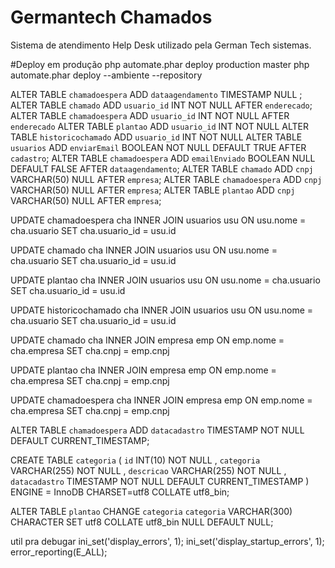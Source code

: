 # Germantech Chamados
Sistema de atendimento Help Desk utilizado pela German Tech sistemas.

#Deploy em produção
php automate.phar deploy production master
php automate.phar deploy --ambiente --repository


ALTER TABLE `chamadoespera` ADD `dataagendamento` TIMESTAMP NULL ;
ALTER TABLE `chamado` ADD `usuario_id` INT NOT NULL AFTER `enderecado`;
ALTER TABLE `chamadoespera` ADD `usuario_id` INT NOT NULL AFTER `enderecado`
ALTER TABLE `plantao` ADD `usuario_id` INT NOT NULL
ALTER TABLE `historicochamado` ADD `usuario_id` INT NOT NULL
ALTER TABLE `usuarios` ADD `enviarEmail` BOOLEAN NOT NULL DEFAULT TRUE AFTER `cadastro`;
ALTER TABLE `chamadoespera` ADD `emailEnviado` BOOLEAN NULL DEFAULT FALSE AFTER `dataagendamento`;
ALTER TABLE `chamado` ADD `cnpj` VARCHAR(50) NULL AFTER `empresa`;
ALTER TABLE `chamadoespera` ADD `cnpj` VARCHAR(50) NULL AFTER `empresa`;
ALTER TABLE `plantao` ADD `cnpj` VARCHAR(50) NULL AFTER `empresa`;

UPDATE chamadoespera cha
INNER JOIN usuarios usu ON usu.nome = cha.usuario
SET cha.usuario_id = usu.id

UPDATE chamado cha
INNER JOIN usuarios usu ON usu.nome = cha.usuario
SET cha.usuario_id = usu.id

UPDATE plantao cha
INNER JOIN usuarios usu ON usu.nome = cha.usuario
SET cha.usuario_id = usu.id

UPDATE historicochamado cha
INNER JOIN usuarios usu ON usu.nome = cha.usuario
SET cha.usuario_id = usu.id

UPDATE chamado cha 
INNER JOIN empresa emp ON emp.nome = cha.empresa 
SET cha.cnpj = emp.cnpj

UPDATE plantao cha 
INNER JOIN empresa emp ON emp.nome = cha.empresa 
SET cha.cnpj = emp.cnpj

UPDATE chamadoespera cha 
INNER JOIN empresa emp ON emp.nome = cha.empresa 
SET cha.cnpj = emp.cnpj

ALTER TABLE `chamadoespera` ADD `datacadastro` TIMESTAMP NOT NULL DEFAULT CURRENT_TIMESTAMP;

CREATE TABLE `categoria` ( `id` INT(10) NOT NULL , `categoria` VARCHAR(255) NOT NULL , `descricao` VARCHAR(255) NOT NULL , `datacadastro` TIMESTAMP NOT NULL DEFAULT CURRENT_TIMESTAMP ) ENGINE = InnoDB CHARSET=utf8 COLLATE utf8_bin;

ALTER TABLE `plantao` CHANGE `categoria` `categoria` VARCHAR(300) CHARACTER SET utf8 COLLATE utf8_bin NULL DEFAULT NULL;


util pra debugar
ini_set('display_errors', 1);
ini_set('display_startup_errors', 1);
error_reporting(E_ALL);